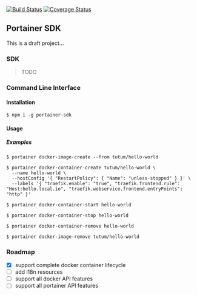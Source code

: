 [![Build Status](https://travis-ci.com/openhoat/portainer-sdk.svg?branch=master)](https://travis-ci.com/openhoat/portainer-sdk)
[![Coverage Status](https://coveralls.io/repos/github/openhoat/portainer-sdk/badge.svg?branch=master)](https://coveralls.io/github/openhoat/portainer-sdk?branch=master)

## Portainer SDK

This is a draft project...

### SDK

> TODO

### Command Line Interface

#### Installation

```shell script
$ npm i -g portainer-sdk
```

#### Usage

##### Examples

```shell script
$ portainer docker-image-create --from tutum/hello-world
```

```shell script
$ portainer docker-container-create tutum/hello-world \
  --name hello-world \
  --hostConfig '{ "RestartPolicy": { "Name": "unless-stopped" } }' \
  --labels '{ "traefik.enable": "true", "traefik.frontend.rule": "Host:hello.local.io", "traefik.webservice.frontend.entryPoints": "http" }'
```

```shell script
$ portainer docker-container-start hello-world
```

```shell script
$ portainer docker-container-stop hello-world
```

```shell script
$ portainer docker-container-remove hello-world
```

```shell script
$ portainer docker-image-remove tutum/hello-world
```

### Roadmap

- [x] support complete docker container lifecycle
- [ ] add i18n resources
- [ ] support all docker API features
- [ ] support all portainer API features
